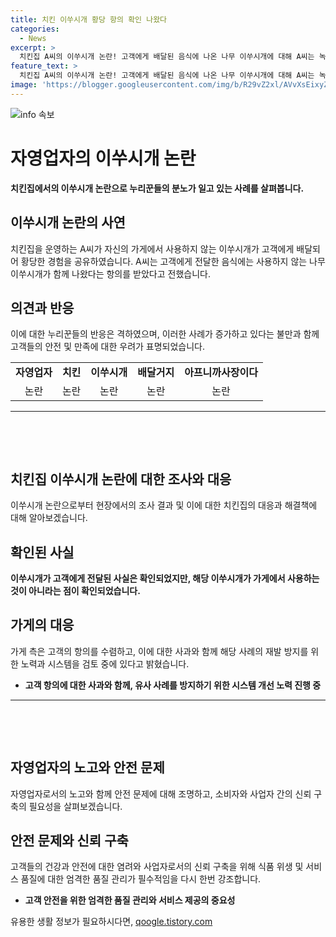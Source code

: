 ```yaml
---
title: 치킨 이쑤시개 황당 항의 확인 나왔다
categories:
  - News
excerpt: >
  치킨집 A씨의 이쑤시개 논란! 고객에게 배달된 음식에 나온 나무 이쑤시개에 대해 A씨는 녹말 이쑤시개만 사용한다고 주장했지만, 고객이 보낸 사진을 확인해보니 A씨의 주장과는 다른 것으로 확인됐다. 또한 CCTV를 확인해도 제조과정은 정상으로 확인돼 논란이 커지고 있다. 인터넷 커뮤니티에서는 A씨에 대한 비난과 고객에 대한 응원이 이어지고 있다. #치킨 #이쑤시개 #배달거지 #아프니까사장이다
feature_text: >
  치킨집 A씨의 이쑤시개 논란! 고객에게 배달된 음식에 나온 나무 이쑤시개에 대해 A씨는 녹말 이쑤시개만 사용한다고 주장했지만, 고객이 보낸 사진을 확인해보니 A씨의 주장과는 다른 것으로 확인됐다. 또한 CCTV를 확인해도 제조과정은 정상으로 확인돼 논란이 커지고 있다. 인터넷 커뮤니티에서는 A씨에 대한 비난과 고객에 대한 응원이 이어지고 있다. #치킨 #이쑤시개 #배달거지 #아프니까사장이다
image: 'https://blogger.googleusercontent.com/img/b/R29vZ2xl/AVvXsEixyZcFfHzMRdzZMjFBmAUKJYCLCGyLL1o632UiGVXcaFdKo_bkvkuCioo0uUKlGfBVcT3P84aROyZIXSBEx3Aw5nCQ3pTgDom1WDC4m8eifvWiAmWEEVb4x6G_l8C0QH225ldMjyaFvpxGEBGNO37VmDTDMHGhJPq73UglMfDca1-0aw/s1600/blogspot.png'
---
```


<p><img src="https://blogger.googleusercontent.com/img/b/R29vZ2xl/AVvXsEixyZcFfHzMRdzZMjFBmAUKJYCLCGyLL1o632UiGVXcaFdKo_bkvkuCioo0uUKlGfBVcT3P84aROyZIXSBEx3Aw5nCQ3pTgDom1WDC4m8eifvWiAmWEEVb4x6G_l8C0QH225ldMjyaFvpxGEBGNO37VmDTDMHGhJPq73UglMfDca1-0aw/s1600/blogspot.png" alt="info 속보" /></p>

<h1>자영업자의 이쑤시개 논란</h1>

<p data-ke-size="size16"><b>치킨집에서의 이쑤시개 논란으로 누리꾼들의 분노가 일고 있는 사례를 살펴봅니다.</b></p>

<h2 data-ke-size="size26">이쑤시개 논란의 사연</h2>

<p data-ke-size="size16">치킨집을 운영하는 A씨가 자신의 가게에서 사용하지 않는 이쑤시개가 고객에게 배달되어 황당한 경험을 공유하였습니다. A씨는 고객에게 전달한 음식에는 사용하지 않는 나무 이쑤시개가 함께 나왔다는 항의를 받았다고 전했습니다.</p>

<h2 data-ke-size="size26">의견과 반응</h2>

<p data-ke-size="size16">이에 대한 누리꾼들의 반응은 격하였으며, 이러한 사례가 증가하고 있다는 불만과 함께 고객들의 안전 및 만족에 대한 우려가 표명되었습니다.</p>

<table>
    <tr>
        <td style="text-align: center; height: 17px;"><b>자영업자</b></td>
        <td style="text-align: center; height: 17px;"><b>치킨</b></td>
        <td style="text-align: center; height: 17px;"><b>이쑤시개</b></td>
        <td style="text-align: center; height: 17px;"><b>배달거지</b></td>
        <td style="text-align: center; height: 17px;"><b>아프니까사장이다</b></td>
    </tr>
    <tr>
        <td style="text-align: center; height: 17px;">논란</td>
        <td style="text-align: center; height: 17px;">논란</td>
        <td style="text-align: center; height: 17px;">논란</td>
        <td style="text-align: center; height: 17px;">논란</td>
        <td style="text-align: center; height: 17px;">논란</td>
    </tr>
</table>

<hr>

<p data-ke-size="size16">&nbsp;</p>

<p data-ke-size="size16">&nbsp;</p>

<h2 data-ke-size="size26">치킨집 이쑤시개 논란에 대한 조사와 대응</h2>

<p data-ke-size="size16">이쑤시개 논란으로부터 현장에서의 조사 결과 및 이에 대한 치킨집의 대응과 해결책에 대해 알아보겠습니다.</p>

<h2 data-ke-size="size26">확인된 사실</h2>

<p data-ke-size="size16"><b>이쑤시개가 고객에게 전달된 사실은 확인되었지만, 해당 이쑤시개가 가게에서 사용하는 것이 아니라는 점이 확인되었습니다.</b></p>

<h2 data-ke-size="size26">가게의 대응</h2>

<p data-ke-size="size16">가게 측은 고객의 항의를 수렴하고, 이에 대한 사과와 함께 해당 사례의 재발 방지를 위한 노력과 시스템을 검토 중에 있다고 밝혔습니다.</p>

<ul>
    <li><b>고객 항의에 대한 사과와 함께, 유사 사례를 방지하기 위한 시스템 개선 노력 진행 중</b></li>
</ul>

<hr>

<p data-ke-size="size16">&nbsp;</p>

<p data-ke-size="size16">&nbsp;</p>

<h2 data-ke-size="size26">자영업자의 노고와 안전 문제</h2>

<p data-ke-size="size16">자영업자로서의 노고와 함께 안전 문제에 대해 조명하고, 소비자와 사업자 간의 신뢰 구축의 필요성을 살펴보겠습니다.</p>

<h2 data-ke-size="size26">안전 문제와 신뢰 구축</h2>

<p data-ke-size="size16">고객들의 건강과 안전에 대한 염려와 사업자로서의 신뢰 구축을 위해 식품 위생 및 서비스 품질에 대한 엄격한 품질 관리가 필수적임을 다시 한번 강조합니다.</p>

<ul>
    <li><b>고객 안전을 위한 엄격한 품질 관리와 서비스 제공의 중요성</b></li>
</ul>
유용한 생활 정보가 필요하시다면, <a href="https://qoogle.tistory.com" rel="dofollow">qoogle.tistory.com</a>


